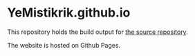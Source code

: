 # YeMistikrik.github.io

This repository holds the build output for [the source repository](https://github.com/Dugnychon/YM-Web).

The website is hosted on Github Pages.

